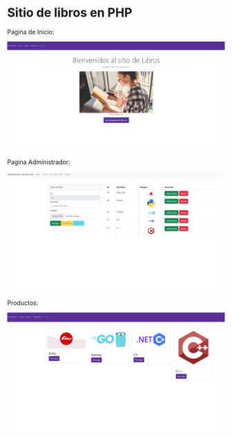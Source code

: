 # Sitio de libros en PHP

Pagina de Inicio:

![Sitio web](./img/Imagen.png)

Pagina Administrador:

![Sitio web](./img/admin.png)

Productos:

![Sitio web](.//img/Productos.png)
